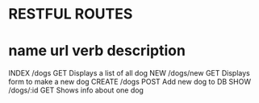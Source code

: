 # RESTFUL ROUTES

name        url             verb        description
=======================================================================
INDEX       /dogs           GET         Displays a list of all dog
NEW         /dogs/new       GET         Displays form to make a new dog
CREATE      /dogs           POST        Add new dog to DB
SHOW        /dogs/:id       GET         Shows info about one dog